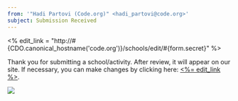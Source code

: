 ```yaml
---
from: '"Hadi Partovi (Code.org)" <hadi_partovi@code.org>'
subject: Submission Received
---
```

<% edit_link = "http://#{CDO.canonical_hostname('code.org')}/schools/edit/#{form.secret}" %>

Thank you for submitting a school/activity. After review, it will appear on our site. If necessary, you can make changes by clicking here: [<%= edit_link %>](<%= edit_link %>).

![](<%= tracking_pixel %>)

